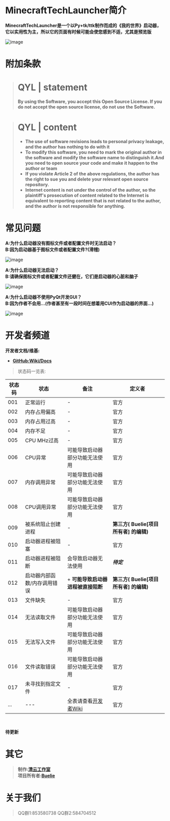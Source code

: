 # MinecraftTechLauncher简介

**MinecraftTechLauncher是一个以Py+tk/ttk制作而成的《我的世界》启动器，它以实用性为主，所以它的页面有时候可能会使您感到不适，尤其是预览版**

![image](https://github.com/Buelie/MinecraftTechLauncher/assets/111875719/3ce90c0f-697f-42b9-a039-932bc4011f7f)

# 附加条款
># QYL | statement
>**By using the Software, you accept this Open Source License. If you do not accept the open source license, do not use the Software.**

># QYL | content
>* **The use of software revisions leads to personal privacy leakage, and the author has nothing to do with it**
>* **To modify this software, you need to mark the original author in the software and modify the software name to distinguish it.And you need to open source your code and make it happen to the author or team**  
>* **If you violate Article 2 of the above regulations, the author has the right to sue you and delete your relevant open source repository.**
>* **Internet content is not under the control of the author, so the plaintiff's prosecution of content related to the Internet is equivalent to reporting content that is not related to the author, and the author is not responsible for anything.**

# 常见问题

**A:为什么启动器没有图标文件或者配置文件时无法启动？** <br>
**B:因为启动器基于图标文件或者配置文件?(滑稽)** <br>

![image](https://github.com/Buelie/MinecraftTechLauncher/assets/111875719/65079731-806d-4909-b255-46db38c43218)

**A:为什么启动器无法启动？** <br>
**B:请确保图标文件或者配置文件还健在，它们是启动器的心脏和脑子** <br>

![image](https://github.com/Buelie/MinecraftTechLauncher/assets/111875719/994867d7-4d78-4693-870e-7d56fb540987)

**A:为什么启动器不使用PyQt开发GUI？** <br>
**B:因为作者不会用...(作者甚至有一段时间在想着用CUI作为启动器的界面...)** <br>

![image](https://github.com/Buelie/MinecraftTechLauncher/assets/111875719/847f5127-78d0-4a37-979f-259fe52512a7)

# 开发者频道

**开发者文档/维基:**

* **[GitHub:Wiki/Docs]()**

> 状态码一览表:

| 状态码 | 状态 | 备注 | 定义者 |
| --- | --- | --- | --- |
| 001 | 正常运行 | - | 官方 |
| 002 | 内存占用偏高 | - | 官方 |
| 003 | 内存占用过高 | - | 官方 |
| 004 | 内存不足 | - | 官方 |
| 005 | CPU MHz过高 | - |官方 |
| 006 | CPU异常 | 可能导致启动器部分功能无法使用 | 官方 |
| 007 | 内存调用异常 | 可能导致启动器部分功能无法使用 | 官方 |
| 008 | CPU调用异常 | 可能导致启动器部分功能无法使用 | 官方 |
| 009 | 被系统阻止创建进程 | - | **第三方( Buelie[项目所有者] 的编辑)** |
| 010 | 启动器进程被阻塞 | - | 官方 |
| 011 | 启动器进程被阻断 | 会导致启动器无法使用 | ***待定*** |
| 012 | 启动器内部函数/内存调用错误 | + **可能导致启动器进程被直接阻断** | **第三方( Buelie[项目所有者] 的编辑)** |
| 013 | 文件缺失 | - | 官方 |
| 014 | 无法读取文件 | 可能导致启动器部分功能无法使用 | 官方 |
| 015 | 无法写入文件 | 可能导致启动器部分功能无法使用 | 官方 |
| 016 | 文件读取错误 | 可能导致启动器部分功能无法使用 | 官方 |
| 017 | 未寻找到指定文件 | - | 官方 |
| ... | --- | 全表请查看[开发者Wiki]() | 官方 |

<br>

**待更新**

# 其它
> **制作:[清云工作室]()** <br>
> **项目所有者:[Buelie]()**

# 关于我们
> QQ群1:853580738
> QQ群2:584704512
